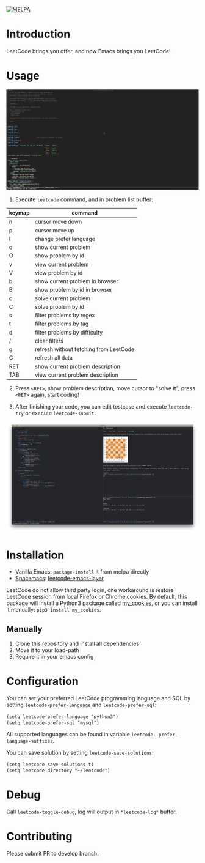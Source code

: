 [![MELPA](https://melpa.org/packages/leetcode-badge.svg)](https://melpa.org/#/leetcode)
# Introduction

LeetCode brings you offer, and now Emacs brings you LeetCode!

# Usage

![screencast](images/screencast.gif)

1. Execute `leetcode` command, and in problem list buffer:

| keymap | command                                |
|--------|----------------------------------------|
| n      | cursor move down                       |
| p      | cursor move up                         |
| l      | change prefer language                 |
| o      | show current problem                   |
| O      | show problem by id                     |
| v      | view current problem                   |
| V      | view problem by id                     |
| b      | show current problem in browser        |
| B      | show problem by id in browser          |
| c      | solve current problem                  |
| C      | solve problem by id                    |
| s      | filter problems by regex               |
| t      | filter problems by tag                 |
| d      | filter problems by difficulty          |
| /      | clear filters                          |
| g      | refresh without fetching from LeetCode |
| G      | refresh all data                       |
| RET    | show current problem description       |
| TAB    | view current problem description       |

2. Press `<RET>`, show problem description, move cursor to "solve it", press
   `<RET>` again, start coding!

3. After finishing your code, you can edit testcase and execute `leetcode-try`
   or execute `leetcode-submit`.

![leetcode-submit](images/leetcode-submit.png)

# Installation

- Vanilla Emacs: `package-install` it from melpa directly
- [Spacemacs](https://github.com/syl20bnr/spacemacs):
  [leetcode-emacs-layer](https://github.com/anmoljagetia/leetcode-emacs-layer)

LeetCode do not allow third party login, one workaround is restore LeetCode
session from local Firefox or Chrome cookies. By default, this package will
install a Python3 package called
[my\_cookies](https://github.com/kaiwk/my_cookies), or you can install it
manually: `pip3 install my_cookies`.

## Manually

1. Clone this repository and install all dependencies
2. Move it to your load-path
3. Require it in your emacs config

# Configuration

You can set your preferred LeetCode programming language and SQL by setting
`leetcode-prefer-language` and `leetcode-prefer-sql`:

```elisp
(setq leetcode-prefer-language "python3")
(setq leetcode-prefer-sql "mysql")
```

All supported languages can be found in variable
`leetcode--prefer-language-suffixes`.

You can save solution by setting `leetcode-save-solutions`:

```elisp
(setq leetcode-save-solutions t)
(setq leetcode-directory "~/leetcode")
```

# Debug

Call `leetcode-toggle-debug`, log will output in `*leetcode-log*` buffer.

# Contributing

Please submit PR to develop branch.
